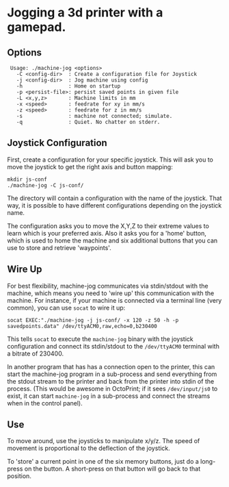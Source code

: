 Jogging a 3d printer with a gamepad.
====================================

Options
-------
     Usage: ./machine-jog <options>
       -C <config-dir>  : Create a configuration file for Joystick
       -j <config-dir>  : Jog machine using config
       -h               : Home on startup
       -p <persist-file>: persist saved points in given file
       -L <x,y,z>       : Machine limits in mm
       -x <speed>       : feedrate for xy in mm/s
       -z <speed>       : feedrate for z in mm/s
       -s               : machine not connected; simulate.
       -q               : Quiet. No chatter on stderr.

Joystick Configuration
----------------------

First, create a configuration for your specific joystick. This will ask you
to move the joystick to get the right axis and button mapping:

    mkdir js-conf
    ./machine-jog -C js-conf/

The directory will contain a configuration with the name of the joystick. That
way, it is possible to have different configurations depending on the joystick
name.

The configuration asks you to move the X,Y,Z to their extreme values to learn
which is your preferred axis. Also it asks you for a 'home' button, which
is used to home the machine and six additional buttons that you can use to
store and retrieve 'waypoints'.

Wire Up
-------
For best flexibility, machine-jog communicates via stdin/stdout with the
machine, which means you need to 'wire up' this communication with the machine.
For instance, if your machine is connected via a terminal line (very common),
you can use `socat` to wire it up:

    socat EXEC:"./machine-jog -j js-conf/ -x 120 -z 50 -h -p savedpoints.data" /dev/ttyACM0,raw,echo=0,b230400

This tells `socat` to execute the `machine-jog` binary with the joystick
configuration and connect its stdin/stdout to the `/dev/ttyACM0` terminal
with a bitrate of 230400.

In another program that has has a connection open to the printer, this can
start the machine-jog program in a sub-process and send everything from the
stdout stream to the printer and back from the printer into stdin of the process.
(This would be awesome in OctoPrint; if it sees `/dev/input/js0` to exist, it can
start `machine-jog` in a sub-process and connect the streams when in the
control panel).

Use
---
To move around, use the joysticks to manipulate x/y/z. The speed of movement is
proportional to the deflection of the joystick.

To 'store' a current point in one of the six memory buttons, just do a
long-press on the button. A short-press on that button will go back to that
position.

